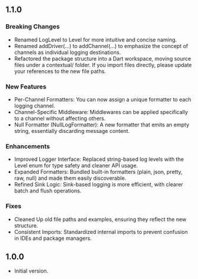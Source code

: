 ## 1.1.0

### Breaking Changes

- Renamed LogLevel to Level for more intuitive and concise naming.
- Renamed addDriver(...) to addChannel(...) to emphasize the concept of channels as individual logging destinations.
- Refactored the package structure into a Dart workspace, moving source files under a contextual/ folder. If you import
  files directly, please update your references to the new file paths.

### New Features

- Per-Channel Formatters: You can now assign a unique formatter to each logging channel.
- Channel-Specific Middleware: Middlewares can be applied specifically to a channel without affecting others.
- Null Formatter (NullLogFormatter): A new formatter that emits an empty string, essentially discarding message content.

### Enhancements

- Improved Logger Interface: Replaced string-based log levels with the Level enum for type safety and cleaner API usage.
- Expanded Formatters: Bundled built-in formatters (plain, json, pretty, raw, null) and made them easily discoverable.
- Refined Sink Logic: Sink-based logging is more efficient, with clearer batch and flush operations.

### Fixes

- Cleaned Up old file paths and examples, ensuring they reflect the new structure.
- Consistent Imports: Standardized internal imports to prevent confusion in IDEs and package managers.

## 1.0.0

- Initial version.
